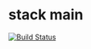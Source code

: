# stack    main

[![Build Status](https://travis-ci.org/param42/stack.svg?branch=master)](https://travis-ci.org/param42/stack)
